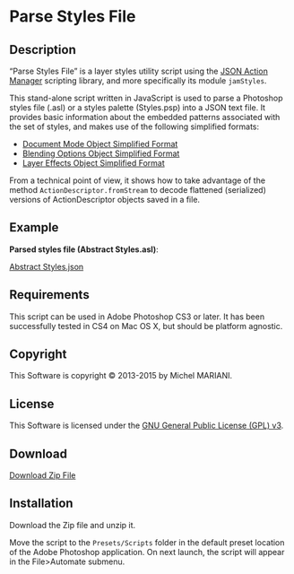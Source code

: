# Parse Styles File

## Description

“Parse Styles File” is a layer styles utility script using the [JSON Action Manager](/JSON-Action-Manager) scripting library, and more specifically its module `jamStyles`.

This stand-alone script written in JavaScript is used to parse a Photoshop styles file (.asl) or a styles palette (Styles.psp) into a JSON text file. It provides basic information about the embedded patterns associated with the set of styles, and makes use of the following simplified formats:

- [Document Mode Object Simplified Format](/JSON-Simplified-Formats/Document-Mode-Object-Simplified-Format)
- [Blending Options Object Simplified Format](/JSON-Simplified-Formats/Blending-Options-Object-Simplified-Format)
- [Layer Effects Object Simplified Format](/JSON-Simplified-Formats/Layer-Effects-Object-Simplified-Format)

From a technical point of view, it shows how to take advantage of the method `ActionDescriptor.fromStream` to decode flattened (serialized) versions of ActionDescriptor objects saved in a file.

## Example

**Parsed styles file (Abstract Styles.asl)**:

[Abstract Styles.json](Abstract%20Styles.json)

## Requirements

This script can be used in Adobe Photoshop CS3 or later. It has been successfully tested in CS4 on Mac OS X, but should be platform agnostic.

## Copyright

This Software is copyright © 2013-2015 by Michel MARIANI.

## License

This Software is licensed under the [GNU General Public License (GPL) v3](https://www.gnu.org/licenses/gpl.html).

## Download

[Download Zip File](/Downloads/Parse-Styles-File-2.1.zip)

## Installation

Download the Zip file and unzip it.

Move the script to the `Presets/Scripts` folder in the default preset location of the Adobe Photoshop application. On next launch, the script will appear in the File>Automate submenu.
